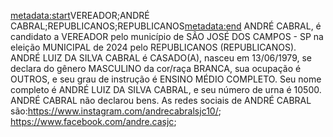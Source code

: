 <metadata:start>VEREADOR;ANDRÉ CABRAL;REPUBLICANOS;REPUBLICANOS<metadata:end>
ANDRÉ CABRAL, é candidato a VEREADOR pelo município de SÃO JOSÉ DOS CAMPOS - SP na eleição MUNICIPAL de 2024 pelo REPUBLICANOS (REPUBLICANOS). ANDRÉ LUIZ DA SILVA CABRAL é CASADO(A), nasceu em 13/06/1979, se declara do gênero MASCULINO da cor/raça BRANCA, sua ocupação é OUTROS, e seu grau de instrução é ENSINO MÉDIO COMPLETO. Seu nome completo é ANDRÉ LUIZ DA SILVA CABRAL, e seu número de urna é 10500.
ANDRÉ CABRAL não declarou bens.
As redes sociais de ANDRÉ CABRAL são:https://www.instagram.com/andrecabralsjc10/; https://www.facebook.com/andre.casjc;